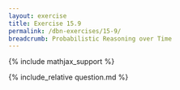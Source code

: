 ```yaml
---
layout: exercise
title: Exercise 15.9
permalink: /dbn-exercises/15-9/
breadcrumb: Probabilistic Reasoning over Time
---
```


{% include mathjax_support %}

<div><i class="arrow-up" data-chapter="dbn-exercises" data-exercise="ex_9" data-rating="0"></i></div>
{% include_relative question.md %}
